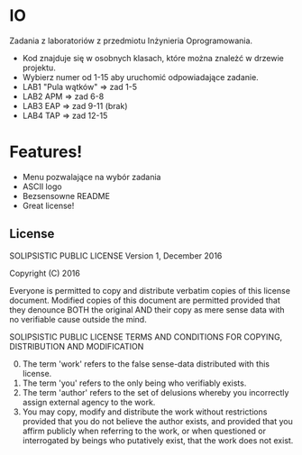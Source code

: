 # IO

Zadania z laboratoriów z przedmiotu Inżynieria Oprogramowania.

  - Kod znajduje się w osobnych klasach, które można znależć w drzewie projektu.
  - Wybierz numer od 1-15 aby uruchomić odpowiadające zadanie.
  - LAB1  "Pula wątków"  => zad 1-5
  - LAB2       APM       => zad 6-8
  - LAB3       EAP       => zad 9-11 (brak)
  - LAB4       TAP       => zad 12-15



# Features!

  - Menu pozwalające na wybór zadania
  - ASCII logo
  - Bezsensowne README
  - Great license!


License
----

SOLIPSISTIC PUBLIC LICENSE
Version 1, December 2016

Copyright (C) 2016

Everyone is permitted to copy and distribute verbatim copies of
this license document. Modified copies of this document are 
permitted provided that they denounce BOTH the original AND their
copy as mere sense data with no verifiable cause outside the mind.

   SOLIPSISTIC PUBLIC LICENSE
  TERMS AND CONDITIONS FOR COPYING, DISTRIBUTION AND MODIFICATION

0. The term 'work' refers to the false sense-data distributed
   with this license.
1. The term 'you' refers to the only being who verifiably exists.
2. The term 'author' refers to the set of delusions whereby you
   incorrectly assign external agency to the work.
3. You may copy, modify and distribute the work without restrictions
   provided that you do not believe the author exists, and provided
   that you affirm publicly when referring to the work, or when
   questioned or interrogated by beings who putatively exist, that
   the work does not exist. 



